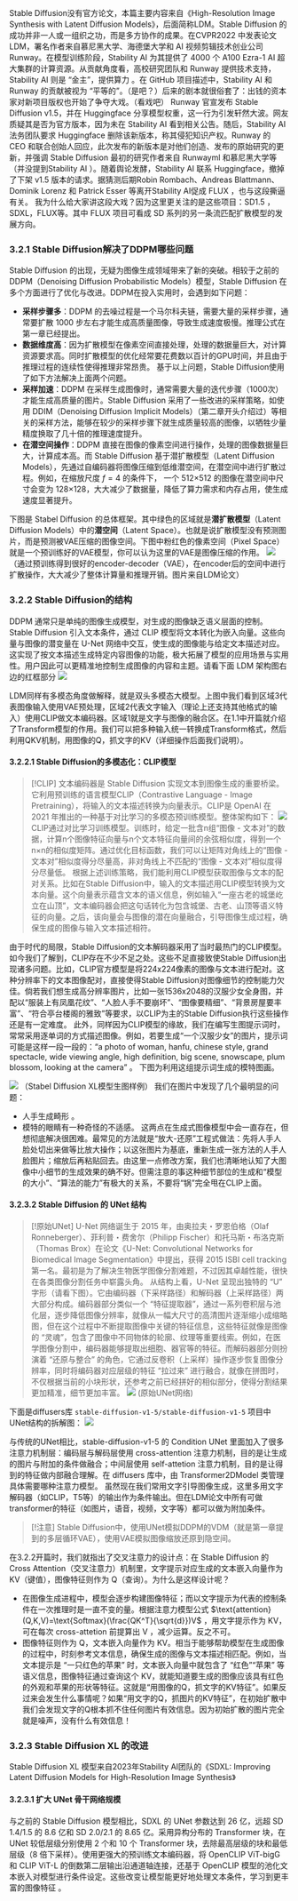 Stable Diffusion没有官方论文，本篇主要内容来自《High-Resolution Image Synthesis with Latent Diffusion Models》，后面简称LDM。Stable Diffusion 的成功并非一人或一组织之功，而是多方协作的成果。在CVPR2022 中发表论文LDM，署名作者来自慕尼黑大学、海德堡大学和 AI 视频剪辑技术创业公司 Runway。在模型训练阶段，Stability AI 为其提供了 4000 个 A100 Ezra-1 AI 超大集群的计算资源。从贡献角度看，高校研究团队和 Runway 提供技术支持，Stability AI 则是 “金主”，提供算力 。在 GitHub 项目描述中，Stability AI 和 Runway 的贡献被视为 “平等的”。（是吧？）后来的剧本就很俗套了：出钱的资本家对新项目版权也开始了争夺大戏。（看戏吧）
Runway 官宣发布 Stable Diffusion v1.5，并在 Huggingface 分享模型权重，这一行为引发轩然大波。网友质疑其是否为官方版本，因为未在 Stability AI 看到相关公告。随后，Stability AI 法务团队要求 Huggingface 删除该新版本，称其侵犯知识产权。Runway 的 CEO 和联合创始人回应，此次发布的新版本是对他们创造、发布的原始研究的更新，并强调 Stable Diffusion 最初的研究作者来自 Runwayml 和慕尼黑大学等（并没提到Stability AI ）。随着舆论发酵，Stability AI 联系 Huggingface，撤掉了下架 v1.5 版本的请求。据猜测后期Robin Rombach、Andreas Blattmann、Dominik Lorenz 和 Patrick Esser 等离开Stability AI促成 FLUX ，也与这段撕逼有关。
我为什么给大家讲这段大戏？因为这里更关注的是这些项目：SD1.5 ，SDXL，FLUX等。其中 FLUX 项目可看成 SD 系列的另一条流匹配扩散模型的发展方向。
### 3.2.1 Stable Diffusion解决了DDPM哪些问题
Stable Diffusion 的出现，无疑为图像生成领域带来了新的突破。相较于之前的DDPM（Denoising Diffusion Probabilistic Models）模型，Stable Diffusion 在多个方面进行了优化与改进。DDPM在投入实用时，会遇到如下问题：
- **采样步骤多**：DDPM 的去噪过程是一个马尔科夫链，需要大量的采样步骤，通常要扩散 1000 步左右才能生成高质量图像，导致生成速度极慢。推理公式在第一章已经提出。
- **数据维度高**：因为扩散模型在像素空间直接处理，处理的数据量巨大，对计算资源要求高。同时扩散模型的优化经常要花费数以百计的GPU时间，并且由于推理过程的连续性使得推理非常昂贵。
基于以上问题，Stable Diffusion使用了如下方法解决上面两个问题。
- **采样加速**：DDPM 在采样生成图像时，通常需要大量的迭代步骤（1000次）才能生成高质量的图片。Stable Diffusion 采用了一些改进的采样策略，如使用 DDIM（Denoising Diffusion Implicit Models）（第二章开头介绍过）等相关的采样方法，能够在较少的采样步骤下就生成质量较高的图像，以牺牲少量精度换取了几十倍的推理速度提升。
- **在潜空间操作**：DDPM 直接在图像的像素空间进行操作，处理的图像数据量巨大，计算成本高。而 Stable Diffusion 基于潜扩散模型（Latent Diffusion Models），先通过自编码器将图像压缩到低维潜空间，在潜空间中进行扩散过程。例如，在缩放尺度 $f=4$ 的条件下， 一个 512×512 的图像在潜空间中尺寸会变为 128×128，大大减少了数据量，降低了算力需求和内存占用，使生成速度显著提升。

下图是 Stabel Diffusion 的总体框架。其中绿色的区域就是**潜扩散模型**（Latent Diffusion Models）中的**潜空间**（Latent Space）。也就是说扩散模型没有预测图片，而是预测被VAE压缩的图像空间。下图中粉红色的像素空间（Pixel Space）就是一个预训练好的VAE模型，你可以认为这里的VAE是图像压缩的作用。
![](../images/LDM.png)
（通过预训练得到很好的encoder-decoder（VAE），在encoder后的空间中进行扩散操作，大大减少了整体计算量和推理开销。图片来自LDM论文）

### 3.2.2 Stable Diffusion的结构

DDPM 通常只是单纯的图像生成模型，对生成的图像缺乏语义层面的控制。Stable Diffusion 引入文本条件，通过 CLIP 模型将文本转化为嵌入向量。这些向量与图像的潜变量在 U-Net 网络中交互，使生成的图像能与给定文本描述对应。这实现了按文本描述生成特定内容图像的功能，极大拓展了模型的应用场景与实用性。用户因此可以更精准地控制生成图像的内容和主题。请看下面 LDM 架构图右边的红框部分
![](../images/LDM区间详解.png)

LDM同样有多模态角度做解释，就是双头多模态大模型。上图中我们看到区域3代表图像输入使用VAE预处理，区域2代表文字输入（理论上还支持其他格式的输入）使用CLIP做文本编码器。区域1就是文字与图像的融合区。在1.1中开篇就介绍了Transform模型的作用。我们可以把多种输入统一转换成Transform格式，然后利用QKV机制，用图像的Q，抓文字的KV（详细操作后面我们说明）。
#### 3.2.2.1 Stable Diffusion的多模态化：CLIP模型

>[!CLIP]
>文本编码器是 Stable Diffusion 实现文本到图像生成的重要桥梁。它利用预训练的语言模型CLIP（Contrastive Language - Image Pretraining），将输入的文本描述转换为向量表示。CLIP是 OpenAI 在 2021 年推出的一种基于对比学习的多模态预训练模型。整体架构如下：
>![](../images/CLIP.png)
>CLIP通过对比学习训练模型。训练时，给定一批含n组“图像 - 文本对”的数据，计算n个图像特征向量与n个文本特征向量间的余弦相似度，得到一个n×n的相似度矩阵。通过优化目标函数，我们可以让矩阵对角线上的“图像 - 文本对”相似度得分尽量高，非对角线上不匹配的“图像 - 文本对”相似度得分尽量低。
>根据上述训练策略，我们能利用CLIP模型获取图像与文本的配对关系。比如在Stable Diffusion中，输入的文本描述用CLIP模型转换为文本向量。这个向量表示蕴含文本的语义信息，例如输入“一座古老的城堡屹立在山顶”，文本编码器会把这句话转化为包含城堡、古老、山顶等语义特征的向量。之后，该向量会与图像的潜在向量融合，引导图像生成过程，确保生成的图像与输入文本描述相符。 
>

由于时代的局限，Stable Diffusion的文本解码器采用了当时最热门的CLIP模型。如今我们了解到，CLIP存在不少不足之处。这些不足直接致使Stable Diffusion出现诸多问题。比如，CLIP官方模型是将224x224像素的图像与文本进行配对。这种分辨率下的文本图像配对，直接使得Stable Diffusion对图像细节的控制能力欠佳。倘若我们想生成高分辨率图片，比如一张1536x2048的汉服少女全身图，并配以“服装上有凤凰花纹”、“人脸人手不要崩坏”、“图像要精细”、“背景房屋要丰富”、“符合亭台楼阁的雅致”等要求，以CLIP为主的Stable Diffusion执行这些操作还是有一定难度。
此外，同样因为CLIP模型的缘故，我们在编写生图提示词时，常常采用逐单词的方式描述图像。例如，若要生成“一个汉服少女”的图片，提示词可能是这样一段一段的：“a photo of woman, hanfu, chinese style, grand spectacle, wide viewing angle, high definition, big scene, snowscape, plum blossom, looking at the camera” 。 下图为利用这组提示词生成的模特图画。

![](../images/sdxl汉服女.png)
（Stabel Diffusion XL模型生图样例）
我们在图片中发现了几个最明显的问题：
- 人手生成畸形 。
- 模特的眼睛有一种奇怪的不适感。
这两点在生成式图像模型中会一直存在，但想彻底解决很困难。最常见的方法就是“放大-还原”工程式做法：先将人手人脸处切出来做等比放大操作；以这张图片为基底，重新生成一张方法的人手人脸图片；缩放后再粘贴回去。由这里一点修改方案，我们也清晰地认知了大图像中小细节的生成效果的确不好。但需注意的事这种细节部位的生成和“模型的大小”、“算法的能力”有极大的关系，不要将“锅”完全甩在CLIP上面。
#### 3.2.3.2 Stable Diffusion 的 UNet 结构
> [!原始UNet]
> U-Net 网络诞生于 2015 年，由奥拉夫・罗恩伯格（Olaf Ronneberger）、菲利普・费舍尔（Philipp Fischer）和托马斯・布洛克斯（Thomas Brox）在论文《U-Net: Convolutional Networks for Biomedical Image Segmentation》中提出，获得 2015 ISBI cell tracking 第一名。最初是为了解决生物医学图像分割难题，不过因其卓越性能，很快在各类图像分割任务中崭露头角。
> 从结构上看，U-Net 呈现出独特的 “U” 字形（请看下图）。它由编码器（下采样路径）和解码器（上采样路径）两大部分构成。编码器部分类似一个 “特征提取器”，通过一系列卷积层与池化层，逐步降低图像分辨率，就像从一幅大尺寸的高清图片逐渐缩小成缩略图，但在这个过程中不断提取图像中关键的特征信息，这些特征就像是图像的 “灵魂”，包含了图像中不同物体的轮廓、纹理等重要线索。例如，在医学图像分割中，编码器能够提取出细胞、器官等的特征。而解码器部分则扮演着 “还原与整合” 的角色，它通过反卷积（上采样）操作逐步恢复图像分辨率，同时将编码器对应层级的特征 “拉过来” 进行融合，就像在拼图时，不仅根据当前的小块形状，还参考之前已经拼好的相似部分，使得分割结果更加精准，细节更加丰富。
> ![](../images/原始UNet.png)
> (原始UNet网络)

下面是diffusers库 `stable-diffusion-v1-5/stable-diffusion-v1-5` 项目中UNet结构的拆解图：
![](../images/SD的UNet.png)

与传统的UNet相比，stable-diffusion-v1-5 的 Condition UNet 里面加入了很多注意力机制层：编码层与解码层使用 cross-attention 注意力机制，目的是让生成的图片与附加的条件做融合；中间层使用 self-attetion 注意力机制，目的是让得到的特征做内部融合理解。在 diffusers 库中，由 Transformer2DModel 类管理具体需要哪种注意力模型。
虽然现在我们常用文字引导图像生成，这里多用文字解码器（如CLIP，T5等）的输出作为条件输出。但在LDM论文中所有可做transformer的特征（如图片，语音，视频，文字等）都可以做为附加条件。

> [!注意]
>Stable Diffusion中，使用UNet模拟DDPM的VDM（就是第一章提到的多层循环VAE），使用VAE模拟图像缩放还原到隐空间。

在3.2.2开篇时，我们就指出了交叉注意力的设计点：在 Stable Diffusion 的 Cross Attention（交叉注意力）机制里，文字提示对应生成的文本嵌入向量作为 KV（键值），图像特征则作为 Q（查询）。为什么是这样设计呢？
- 在图像生成进程中，模型会逐步构建图像特征；而以文字提示为代表的控制条件在一次推理时是一直不变的量。根据注意力模型公式 $\text{attention}(Q,K,V)=\text{Softmax}(\frac{QK^T}{\sqrt{d}})V$ ，用文字提示作为 KV，可在每次 cross-attetion 前提算出 V ，减少运算。反之不可。
- 图像特征则作为 Q，文本嵌入向量作为 KV。相当于能够帮助模型在生成图像的过程中，时刻参考文本信息，确保生成的图像与文本描述相匹配。例如，当文本提示是 “一只红色的苹果” 时，文本嵌入向量中就包含了 “红色”“苹果” 等语义信息，图像特征通过查询这个 KV，就能知道要生成的图像应该具有红色的外观和苹果的形状等特征。这就是“用图像的Q，抓文字的KV特征”。如果反过来会发生什么事情呢？如果“用文字的Q，抓图片的KV特征”，在初始扩散中我们会发现文字的Q根本抓不住任何图片有效信息。因为初始扩散的图片完全就是噪声，没有什么有效信息！

### 3.2.3 Stable Diffusion XL 的改进
Stable Diffusion XL 模型来自2023年Stability AI团队的《SDXL: Improving Latent Diffusion Models for High-Resolution Image Synthesis》
#### 3.2.3.1 扩大 UNet 骨干网络规模
与之前的 Stable Diffusion 模型相比，SDXL 的 UNet 参数达到 26 亿，远超 SD 1.4/1.5 的 8.6 亿和 SD 2.0/2.1 的 8.65 亿。采用异构分布的 Transformer 块，在 UNet 较低层级分别使用 2 个和 10 个 Transformer 块，去除最高层级的块和最低层级（8 倍下采样）。使用更强大的预训练文本编码器，将 OpenCLIP ViT-bigG 和 CLIP ViT-L 的倒数第二层输出沿通道轴连接，还基于 OpenCLIP 模型的池化文本嵌入对模型进行条件设定。这些改变让模型能更好地处理文本条件，学习到更丰富的图像特征 。